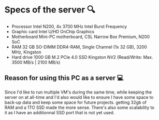 # Specs of the server :mag:
- Processor
     Intel N200, 4x 3700 MHz Intel Burst Frequency
- Graphic card
     Intel U/HD OnChip Graphics
- Motherboard
     Mini-PC motherboard, CSL Narrow Box Premium, N200 SoC
- RAM
     32 GB SO-DIMM DDR4-RAM, Single Channel (1x 32 GB), 3200 MHz, Kingston
- Hard drive
     1000 GB M.2 PCIe 4.0 SSD Kingston NV2 (Read/Write: Max. 3500 MB/s | 2100 MB/s)
## Reason for using this PC as a server :computer:
Since I'd like to run multiple VM's during the same time, while keeping the server on at all-time and I'd also would like to ensure I have some space to back-up data and keep some space for future projects. getting 32gb of RAM and a 1TO SSD made the more sense. There's also some scalability to it as I have an additionnal SSD port that is not yet used.
